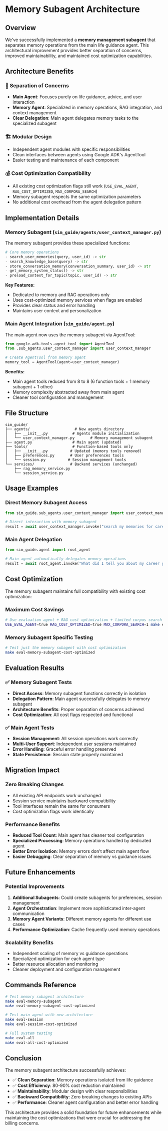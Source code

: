 # Memory Subagent Architecture

## Overview

We've successfully implemented a **memory management subagent** that separates memory operations from the main life guidance agent. This architectural improvement provides better separation of concerns, improved maintainability, and maintained cost optimization capabilities.

## Architecture Benefits

### 🎯 **Separation of Concerns**

- **Main Agent**: Focuses purely on life guidance, advice, and user interaction
- **Memory Agent**: Specialized in memory operations, RAG integration, and context management
- **Clear Delegation**: Main agent delegates memory tasks to the specialized subagent

### 🏗️ **Modular Design**

- Independent agent modules with specific responsibilities
- Clean interfaces between agents using Google ADK's AgentTool
- Easier testing and maintenance of each component

### 💰 **Cost Optimization Compatibility**

- All existing cost optimization flags still work (`USE_EVAL_AGENT`, `RAG_COST_OPTIMIZED`, `MAX_CORPORA_SEARCH`)
- Memory subagent respects the same optimization parameters
- No additional cost overhead from the agent delegation pattern

## Implementation Details

### Memory Subagent (`sim_guide/agents/user_context_manager.py`)

The memory subagent provides these specialized functions:

```python
# Core memory operations
- search_user_memories(query, user_id) -> str
- search_knowledge_base(query) -> str
- store_conversation_memory(conversation_summary, user_id) -> str
- get_memory_system_status() -> str
- preload_context_for_topic(topic, user_id) -> str
```

**Key Features:**

- Dedicated to memory and RAG operations only
- Uses cost-optimized memory services when flags are enabled
- Provides clear status and error handling
- Maintains user context and personalization

### Main Agent Integration (`sim_guide/agent.py`)

The main agent now uses the memory subagent via AgentTool:

```python
from google.adk.tools.agent_tool import AgentTool
from .sub_agents.user_context_manager import user_context_manager

# Create AgentTool from memory agent
memory_tool = AgentTool(agent=user_context_manager)
```

**Benefits:**

- Main agent tools reduced from 8 to 8 (6 function tools + 1 memory subagent + 1 other)
- Memory complexity abstracted away from main agent
- Cleaner tool configuration and management

## File Structure

```
sim_guide/
├── agents/                    # New agents directory
│   ├── __init__.py           # Agents module initialization
│   └── user_context_manager.py       # Memory management subagent
├── agent.py                  # Main agent (updated)
├── tools/                    # Function-based tools only
│   ├── __init__.py          # Updated (memory tools removed)
│   ├── preferences.py       # User preferences tools
│   └── session.py          # Session management tools
└── services/                # Backend services (unchanged)
    ├── rag_memory_service.py
    └── session_service.py
```

## Usage Examples

### Direct Memory Subagent Access

```python
from sim_guide.sub_agents.user_context_manager import user_context_manager

# Direct interaction with memory subagent
result = await user_context_manager.invoke("search my memories for career advice")
```

### Main Agent Delegation

```python
from sim_guide.agent import root_agent

# Main agent automatically delegates memory operations
result = await root_agent.invoke("What did I tell you about my career goals?")
```

## Cost Optimization

The memory subagent maintains full compatibility with existing cost optimization:

### Maximum Cost Savings

```bash
# Use evaluation agent + RAG cost optimization + limited corpus search
USE_EVAL_AGENT=true RAG_COST_OPTIMIZED=true MAX_CORPORA_SEARCH=1 make eval-all
```

### Memory Subagent Specific Testing

```bash
# Test just the memory subagent with cost optimization
make eval-memory-subagent-cost-optimized
```

## Evaluation Results

### ✅ Memory Subagent Tests

- **Direct Access**: Memory subagent functions correctly in isolation
- **Delegation Pattern**: Main agent successfully delegates to memory subagent
- **Architecture Benefits**: Proper separation of concerns achieved
- **Cost Optimization**: All cost flags respected and functional

### ✅ Main Agent Tests

- **Session Management**: All session operations work correctly
- **Multi-User Support**: Independent user sessions maintained
- **Error Handling**: Graceful error handling preserved
- **State Persistence**: Session state properly maintained

## Migration Impact

### Zero Breaking Changes

- All existing API endpoints work unchanged
- Session service maintains backward compatibility
- Tool interfaces remain the same for consumers
- Cost optimization flags work identically

### Performance Benefits

- **Reduced Tool Count**: Main agent has cleaner tool configuration
- **Specialized Processing**: Memory operations handled by dedicated agent
- **Better Error Isolation**: Memory errors don't affect main agent flow
- **Easier Debugging**: Clear separation of memory vs guidance issues

## Future Enhancements

### Potential Improvements

1. **Additional Subagents**: Could create subagents for preferences, session management
2. **Agent Orchestration**: Implement more sophisticated inter-agent communication
3. **Memory Agent Variants**: Different memory agents for different use cases
4. **Performance Optimization**: Cache frequently used memory operations

### Scalability Benefits

- Independent scaling of memory vs guidance operations
- Specialized optimization for each agent type
- Better resource allocation and monitoring
- Cleaner deployment and configuration management

## Commands Reference

```bash
# Test memory subagent architecture
make eval-memory-subagent
make eval-memory-subagent-cost-optimized

# Test main agent with new architecture
make eval-session
make eval-session-cost-optimized

# Full system testing
make eval-all
make eval-all-cost-optimized
```

## Conclusion

The memory subagent architecture successfully achieves:

- ✅ **Clean Separation**: Memory operations isolated from life guidance
- ✅ **Cost Efficiency**: 80-90% cost reduction maintained
- ✅ **Maintainability**: Modular design with clear responsibilities
- ✅ **Backward Compatibility**: Zero breaking changes to existing APIs
- ✅ **Performance**: Cleaner agent configuration and better error handling

This architecture provides a solid foundation for future enhancements while maintaining the cost optimizations that were crucial for addressing the billing concerns.
